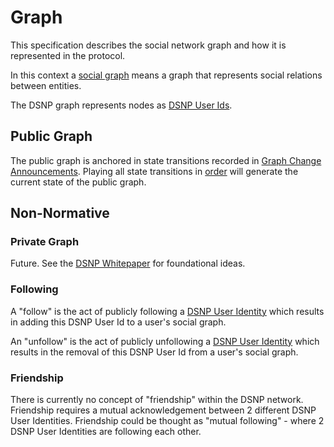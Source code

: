 # Graph

This specification describes the social network graph and how it is represented in the protocol.

In this context a [social graph](https://en.wikipedia.org/wiki/Social_graph) means a graph that represents social relations between entities.

The DSNP graph represents nodes as [DSNP User Ids](/DSNP/Identifiers.md#dsnp-user-id).

## Public Graph

The public graph is anchored in state transitions recorded in [Graph Change Announcements](/DSNP/Types/GraphChange.md).
Playing all state transitions in [order](/DSNP/Announcements.md#ordering-announcements) will generate the current state of the public graph.

## Non-Normative

### Private Graph

Future. See the [DSNP Whitepaper](https://github.com/LibertyDSNP/papers) for foundational ideas.

### Following

A "follow" is the act of publicly following a [DSNP User Identity](/DSNP/Identifiers.md#dsnp-user-id) which results in adding this DSNP User Id to a user's social graph.

An "unfollow" is the act of publicly unfollowing a [DSNP User Identity](/DSNP/Identifiers.md#dsnp-user-id) which results in the removal of this DSNP User Id from a user's social graph.

### Friendship

There is currently no concept of "friendship" within the DSNP network.
Friendship requires a mutual acknowledgement between 2 different DSNP User Identities.
Friendship could be thought as "mutual following" - where 2 DSNP User Identities are following each other.
